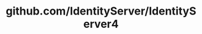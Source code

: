 ---
layout: post
title: github.com/IdentityServer/IdentityServer4
categories: link
tags: [انگلیسی, گیت‌هاب, برنامه‌نویسی]
---